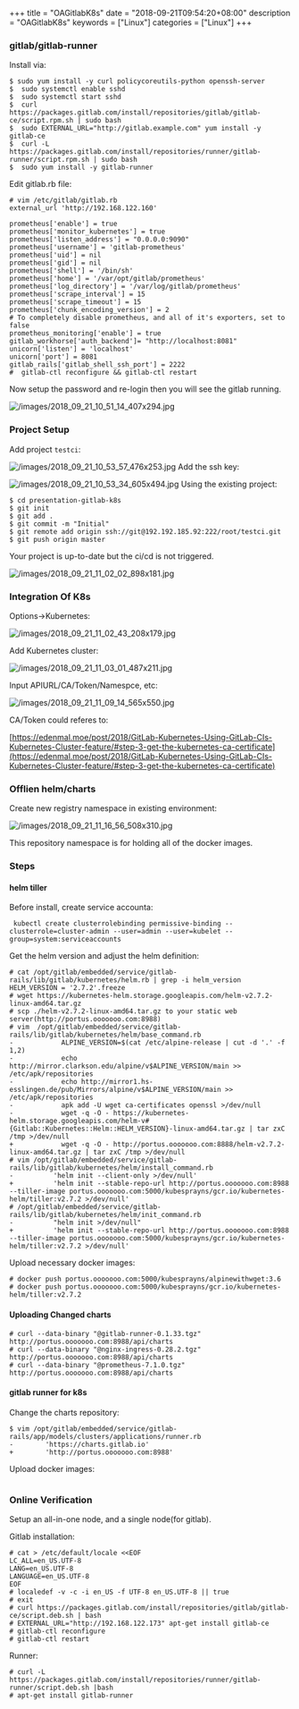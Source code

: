 +++
title = "OAGitlabK8s"
date = "2018-09-21T09:54:20+08:00"
description = "OAGitlabK8s"
keywords = ["Linux"]
categories = ["Linux"]
+++
### gitlab/gitlab-runner
Install via:    

```
$ sudo yum install -y curl policycoreutils-python openssh-server
$  sudo systemctl enable sshd
$  sudo systemctl start sshd
$  curl https://packages.gitlab.com/install/repositories/gitlab/gitlab-ce/script.rpm.sh | sudo bash
$  sudo EXTERNAL_URL="http://gitlab.example.com" yum install -y gitlab-ce
$  curl -L https://packages.gitlab.com/install/repositories/runner/gitlab-runner/script.rpm.sh | sudo bash
$  sudo yum install -y gitlab-runner
```
Edit gitlab.rb file:   

```
# vim /etc/gitlab/gitlab.rb
external_url 'http://192.168.122.160'

prometheus['enable'] = true
prometheus['monitor_kubernetes'] = true
prometheus['listen_address'] = "0.0.0.0:9090"
prometheus['username'] = 'gitlab-prometheus'
prometheus['uid'] = nil
prometheus['gid'] = nil
prometheus['shell'] = '/bin/sh'
prometheus['home'] = '/var/opt/gitlab/prometheus'
prometheus['log_directory'] = '/var/log/gitlab/prometheus'
prometheus['scrape_interval'] = 15
prometheus['scrape_timeout'] = 15
prometheus['chunk_encoding_version'] = 2
# To completely disable prometheus, and all of it's exporters, set to false
prometheus_monitoring['enable'] = true
gitlab_workhorse['auth_backend']= "http://localhost:8081"
unicorn['listen'] = 'localhost'
unicorn['port'] = 8081
gitlab_rails['gitlab_shell_ssh_port'] = 2222
#  gitlab-ctl reconfigure && gitlab-ctl restart
```
Now setup the password and re-login then you will see the gitlab running.    

![/images/2018_09_21_10_51_14_407x294.jpg](/images/2018_09_21_10_51_14_407x294.jpg)

### Project Setup
Add project `testci`:    

![/images/2018_09_21_10_53_57_476x253.jpg](/images/2018_09_21_10_53_57_476x253.jpg)
Add the ssh key:    

![/images/2018_09_21_10_53_34_605x494.jpg](/images/2018_09_21_10_53_34_605x494.jpg)
Using the existing project:    

```
$ cd presentation-gitlab-k8s
$ git init
$ git add .
$ git commit -m "Initial"
$ git remote add origin ssh://git@192.192.185.92:222/root/testci.git
$ git push origin master
```
Your project is up-to-date but the ci/cd is not triggered.    

![/images/2018_09_21_11_02_02_898x181.jpg](/images/2018_09_21_11_02_02_898x181.jpg)

### Integration Of K8s
Options->Kubernetes:    

![/images/2018_09_21_11_02_43_208x179.jpg](/images/2018_09_21_11_02_43_208x179.jpg)

Add Kubernetes cluster:    

![/images/2018_09_21_11_03_01_487x211.jpg](/images/2018_09_21_11_03_01_487x211.jpg)

Input APIURL/CA/Token/Namespce, etc:    

![/images/2018_09_21_11_09_14_565x550.jpg](/images/2018_09_21_11_09_14_565x550.jpg)

CA/Token could referes to:    

[https://edenmal.moe/post/2018/GitLab-Kubernetes-Using-GitLab-CIs-Kubernetes-Cluster-feature/#step-3-get-the-kubernetes-ca-certificate](https://edenmal.moe/post/2018/GitLab-Kubernetes-Using-GitLab-CIs-Kubernetes-Cluster-feature/#step-3-get-the-kubernetes-ca-certificate)    

### Offlien helm/charts
Create new registry namespace in existing environment:    

![/images/2018_09_21_11_16_56_508x310.jpg](/images/2018_09_21_11_16_56_508x310.jpg)

This repository namespace is for holding all of the docker images.   


### Steps
#### helm tiller
Before install, create service accounta:    

```
 kubectl create clusterrolebinding permissive-binding --clusterrole=cluster-admin --user=admin --user=kubelet --group=system:serviceaccounts
```
Get the helm version and adjust the helm definition:    

```
# cat /opt/gitlab/embedded/service/gitlab-rails/lib/gitlab/kubernetes/helm.rb | grep -i helm_version
HELM_VERSION = '2.7.2'.freeze
# wget https://kubernetes-helm.storage.googleapis.com/helm-v2.7.2-linux-amd64.tar.gz
# scp ./helm-v2.7.2-linux-amd64.tar.gz to your static web server(http://portus.ooooooo.com:8988)
# vim  /opt/gitlab/embedded/service/gitlab-rails/lib/gitlab/kubernetes/helm/base_command.rb 
-            ALPINE_VERSION=$(cat /etc/alpine-release | cut -d '.' -f 1,2)
-            echo http://mirror.clarkson.edu/alpine/v$ALPINE_VERSION/main >> /etc/apk/repositories
-            echo http://mirror1.hs-esslingen.de/pub/Mirrors/alpine/v$ALPINE_VERSION/main >> /etc/apk/repositories
-            apk add -U wget ca-certificates openssl >/dev/null
-            wget -q -O - https://kubernetes-helm.storage.googleapis.com/helm-v#{Gitlab::Kubernetes::Helm::HELM_VERSION}-linux-amd64.tar.gz | tar zxC /tmp >/dev/null
+            wget -q -O - http://portus.ooooooo.com:8888/helm-v2.7.2-linux-amd64.tar.gz | tar zxC /tmp >/dev/null
# vim /opt/gitlab/embedded/service/gitlab-rails/lib/gitlab/kubernetes/helm/install_command.rb
-          'helm init --client-only >/dev/null'
+          'helm init --stable-repo-url http://portus.ooooooo.com:8988 --tiller-image portus.ooooooo.com:5000/kubesprayns/gcr.io/kubernetes-helm/tiller:v2.7.2 >/dev/null'
# /opt/gitlab/embedded/service/gitlab-rails/lib/gitlab/kubernetes/helm/init_command.rb
-          "helm init >/dev/null"
+          'helm init --stable-repo-url http://portus.ooooooo.com:8988 --tiller-image portus.ooooooo.com:5000/kubesprayns/gcr.io/kubernetes-helm/tiller:v2.7.2 >/dev/null'
```
Upload necessary docker images:    

```
# docker push portus.ooooooo.com:5000/kubesprayns/alpinewithwget:3.6
# docker push portus.ooooooo.com:5000/kubesprayns/gcr.io/kubernetes-helm/tiller:v2.7.2
```
#### Uploading Changed charts

```
# curl --data-binary "@gitlab-runner-0.1.33.tgz" http://portus.ooooooo.com:8988/api/charts
# curl --data-binary "@nginx-ingress-0.28.2.tgz" http://portus.ooooooo.com:8988/api/charts
# curl --data-binary "@prometheus-7.1.0.tgz" http://portus.ooooooo.com:8988/api/charts
```

#### gitlab runner for k8s

Change the charts repository:    

```
$ vim /opt/gitlab/embedded/service/gitlab-rails/app/models/clusters/applications/runner.rb
-        'https://charts.gitlab.io'
+        'http://portus.ooooooo.com:8988'
```
Upload docker images:    

```

```


### Online Verification
Setup an all-in-one node, and a single node(for gitlab).    

Gitlab installation:    

```
# cat > /etc/default/locale <<EOF
LC_ALL=en_US.UTF-8
LANG=en_US.UTF-8
LANGUAGE=en_US.UTF-8
EOF
# localedef -v -c -i en_US -f UTF-8 en_US.UTF-8 || true
# exit
# curl https://packages.gitlab.com/install/repositories/gitlab/gitlab-ce/script.deb.sh | bash
# EXTERNAL_URL="http://192.168.122.173" apt-get install gitlab-ce
# gitlab-ctl reconfigure
# gitlab-ctl restart
```

Runner:    

```
# curl -L https://packages.gitlab.com/install/repositories/runner/gitlab-runner/script.deb.sh |bash
# apt-get install gitlab-runner
```

